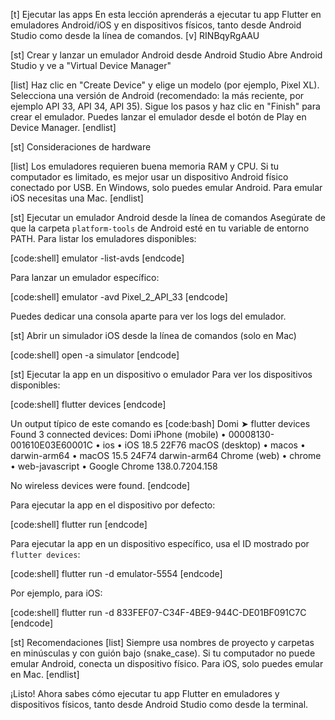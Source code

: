 [t] Ejecutar las apps
En esta lección aprenderás a ejecutar tu app Flutter en emuladores Android/iOS y en dispositivos físicos, tanto desde Android Studio como desde la línea de comandos.
[v] RINBqyRgAAU

[st] Crear y lanzar un emulador Android desde Android Studio
Abre Android Studio y ve a "Virtual Device Manager"

[list]
Haz clic en "Create Device" y elige un modelo (por ejemplo, Pixel XL).
Selecciona una versión de Android (recomendado: la más reciente, por ejemplo API 33, API 34, API 35).
Sigue los pasos y haz clic en "Finish" para crear el emulador.
Puedes lanzar el emulador desde el botón de Play en Device Manager.
[endlist]

[st] Consideraciones de hardware

[list]
Los emuladores requieren buena memoria RAM y CPU. Si tu computador es limitado, es mejor usar un dispositivo Android físico conectado por USB.
En Windows, solo puedes emular Android. Para emular iOS necesitas una Mac.
[endlist]

[st] Ejecutar un emulador Android desde la línea de comandos
Asegúrate de que la carpeta `platform-tools` de Android esté en tu variable de entorno PATH.
Para listar los emuladores disponibles:

[code:shell]
emulator -list-avds
[endcode]

Para lanzar un emulador específico:

[code:shell]
emulator -avd Pixel_2_API_33
[endcode]

Puedes dedicar una consola aparte para ver los logs del emulador.

[st] Abrir un simulador iOS desde la línea de comandos (solo en Mac)

[code:shell]
open -a simulator
[endcode]

[st] Ejecutar la app en un dispositivo o emulador
Para ver los dispositivos disponibles:

[code:shell]
flutter devices
[endcode]

Un output típico de este comando es
[code:bash]
Domi ➤ flutter devices
Found 3 connected devices:
  Domi iPhone (mobile) • 00008130-001610E03E60001C • ios            • iOS 18.5 22F76
  macOS (desktop)      • macos                     • darwin-arm64   • macOS 15.5 24F74 darwin-arm64
  Chrome (web)         • chrome                    • web-javascript • Google Chrome 138.0.7204.158

No wireless devices were found.
[endcode]

Para ejecutar la app en el dispositivo por defecto:

[code:shell]
flutter run
[endcode]

Para ejecutar la app en un dispositivo específico, usa el ID mostrado por `flutter devices`:

[code:shell]
flutter run -d emulator-5554
[endcode]

Por ejemplo, para iOS:

[code:shell]
flutter run -d 833FEF07-C34F-4BE9-944C-DE01BF091C7C
[endcode]

[st] Recomendaciones
[list]
Siempre usa nombres de proyecto y carpetas en minúsculas y con guión bajo (snake_case).
Si tu computador no puede emular Android, conecta un dispositivo físico.
Para iOS, solo puedes emular en Mac.
[endlist]

¡Listo! Ahora sabes cómo ejecutar tu app Flutter en emuladores y dispositivos físicos, tanto desde Android Studio como desde la terminal. 